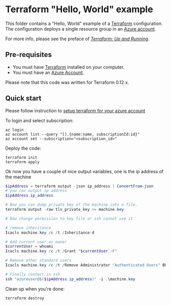# Terraform "Hello, World" example

This folder contains a "Hello, World" example of a [Terraform](https://www.terraform.io/) configuration. The configuration deploys a single resource group in an [Azure account](http://portal.azure.com/).

For more info, please see the preface of *[Terraform: Up and Running](http://www.terraformupandrunning.com)*.

## Pre-requisites

* You must have [Terraform](https://www.terraform.io/) installed on your computer. 
* You must have an [Azure Account](http://portal.azure.com/).

Please note that this code was written for Terraform 0.12.x.

## Quick start

Please follow instruction to [setup terraform for your azure account](https://docs.microsoft.com/en-gb/azure/developer/terraform/get-started-cloud-shell)

To login and select subscription:

```
az login
az account list --query "[].{name:name, subscriptionId:id}"
az account set --subscription="<subscription_id>"
```

Deploy the code:

```
terraform init
terraform apply
```

Ok now you have a couple of nice output variables, one is the ip address of the machine

```PowerShell
$ipAddress = terraform output -json ip_address | ConvertFrom-json
# you can output ip address
$ipAddress.ip_address

# Now you can dump private key of the machine into a file.
terraform output -raw tls_private_key >> machine.key

# Now change permission to key file or ssh cannot use it

# remove inheritance
Icacls machine.key /c /t /Inheritance:d

# Add current user as owner
$currentUser = whoami
Icacls machine.key /c /t /Grant "$currentUser`:F"

# Remove other standard users
Icacls machine.key /c /t /Remove Administrator "Authenticated Users" BUILTIN\Administrators BUILTIN Everyone System Users

# Finally connect in ssh
ssh "azureuser@$($ipAddress.ip_address)" -i .\machine.key
```

Clean up when you're done:

```
terraform destroy
```